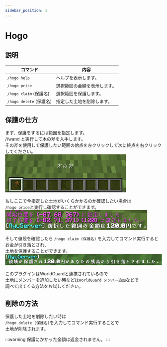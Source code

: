 ```yaml
---
sidebar_position: 5
---
```


# Hogo
## 説明

| コマンド | 内容 |
| ---- | ---- |
| `/hogo help` | ヘルプを表示します。 |
| `/hogo price` | 選択範囲の金額を表示します。 |
| `/hogo claim` (保護名) | 選択範囲を保護します。 |
| `/hogo delete` (保護名) | 指定した土地を削除します。 |

## 保護の仕方
まず、保護をするには範囲を指定します。  
//wand と実行して木の斧を入手します。  
その斧を使用して保護したい範囲の始点を左クリックして次に終点を右クリックしてください。  
![wood_axe](./img/hogo/wood_axe.png)

もしここで今指定した土地がいくらかかるのか確認したい場合は  
`/hogo price`と実行し確認することができます。
![price](./img/hogo/price.png)


そして値段を確認したら
`/hogo claim (保護名)` を入力してコマンド実行するとお金が引き落とされ、  
土地を保護することができます。
![claim](./img/hogo/claim.png)

このプラグインはWorldGuardと連携されているので  
土地にメンバーを追加したい時などは`WorldGuard メンバー追加`などで  
調べて出てくる方法をお試しください。

## 削除の方法
保護した土地を削除したい時は  
`/hogo delete (保護名)`を入力してコマンド実行することで  
土地が削除されます。

:::warning
保護にかかった金額は返金されません。
:::